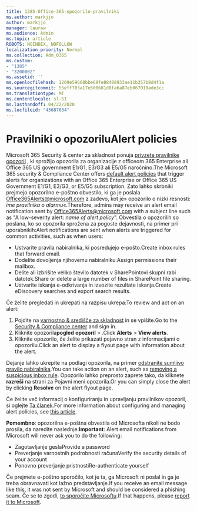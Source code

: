 ```yaml
---
title: 1385-Office-365-opozorilo-pravilniki
ms.author: markjjo
author: markjjo
manager: lauraw
ms.audience: Admin
ms.topic: article
ROBOTS: NOINDEX, NOFOLLOW
localization_priority: Normal
ms.collection: Adm_O365
ms.custom:
- "1385"
- "3200002"
ms.assetid: ''
ms.openlocfilehash: 1209e59668bbe69fe88408933ae11b357b8d4f1a
ms.sourcegitcommit: 55eff703a17e500681d8fa6a87eb067019ade3cc
ms.translationtype: MT
ms.contentlocale: sl-SI
ms.lasthandoff: 04/22/2020
ms.locfileid: "43687634"
---
```

# <a name="alert-policies"></a><span data-ttu-id="6aecb-102">Pravilniki o opozorilu</span><span class="sxs-lookup"><span data-stu-id="6aecb-102">Alert policies</span></span>

<span data-ttu-id="6aecb-103">Microsoft 365 Security & center za skladnost ponuja [privzete pravilnike opozoril](https://docs.microsoft.com/office365/securitycompliance/alert-policies#default-alert-policies) , ki sprožijo opozorila za organizacije z officeom 365 Enterprise ali Office 365 US government E1/G1, E3/G3 ali E5/G5 naročnino.</span><span class="sxs-lookup"><span data-stu-id="6aecb-103">The Microsoft 365 security & Compliance Center offers [default alert policies](https://docs.microsoft.com/office365/securitycompliance/alert-policies#default-alert-policies) that trigger alerts for organizations with an Office 365 Enterprise or Office 365 US Government E1/G1, E3/G3, or E5/G5 subscription.</span></span> <span data-ttu-id="6aecb-104">Zato lahko skrbniki prejmejo opozorilno e-poštno obvestilo, ki ga je poslala Office365Alerts@microsoft.com z zadevo, kot je» opozorilo o nizki resnosti: *ime pravilnika o alarmu*«.</span><span class="sxs-lookup"><span data-stu-id="6aecb-104">Therefore, admins may receive an alert email notification sent by Office365Alerts@microsoft.com with a subject line such as "A low-severity alert: *name of alert policy*".</span></span> <span data-ttu-id="6aecb-105">Obvestila o opozorilih so poslana, ko so opozorila sprožena za pogoste dejavnosti, na primer pri uporabnikih:</span><span class="sxs-lookup"><span data-stu-id="6aecb-105">Alert notifications are sent when alerts are triggered for common activities, such as when users:</span></span>

- <span data-ttu-id="6aecb-106">Ustvarite pravila nabiralnika, ki posredujejo e-pošto.</span><span class="sxs-lookup"><span data-stu-id="6aecb-106">Create inbox rules that forward email.</span></span>
- <span data-ttu-id="6aecb-107">Dodelite dovoljenja njihovemu nabiralniku.</span><span class="sxs-lookup"><span data-stu-id="6aecb-107">Assign permissions their mailbox.</span></span>
- <span data-ttu-id="6aecb-108">Delite ali izbrišite veliko število datotek v SharePointovi skupni rabi datotek.</span><span class="sxs-lookup"><span data-stu-id="6aecb-108">Share or delete a large number of files in SharePoint file sharing.</span></span>
- <span data-ttu-id="6aecb-109">Ustvarite iskanja e-odkrivanja in izvozite rezultate iskanja.</span><span class="sxs-lookup"><span data-stu-id="6aecb-109">Create eDiscovery searches and export search results.</span></span>

<span data-ttu-id="6aecb-110">Če želite pregledati in ukrepati na razpisu ukrepa:</span><span class="sxs-lookup"><span data-stu-id="6aecb-110">To review and act on an alert:</span></span>

1. <span data-ttu-id="6aecb-111">Pojdite na [varnostno & središče za skladnost](https://protection.office.com) in se vpišite.</span><span class="sxs-lookup"><span data-stu-id="6aecb-111">Go to the [Security & Compliance center](https://protection.office.com) and sign in.</span></span>
2. <span data-ttu-id="6aecb-112">Kliknite opozorila**pogled** **opozoril** > .</span><span class="sxs-lookup"><span data-stu-id="6aecb-112">Click **Alerts** > **View alerts**.</span></span>
3. <span data-ttu-id="6aecb-113">Kliknite opozorilo, če želite prikazati pojavno stran z informacijami o opozorilu.</span><span class="sxs-lookup"><span data-stu-id="6aecb-113">Click an alert to display a flyout page with information about the alert.</span></span>

<span data-ttu-id="6aecb-114">Dejanje lahko ukrepite na podlagi opozorila, na primer [odstranite sumljivo pravilo nabiralnika](https://docs.microsoft.com/office365/securitycompliance/responding-to-a-compromised-email-account).</span><span class="sxs-lookup"><span data-stu-id="6aecb-114">You can take action on an alert, such as [removing a suspicious inbox rule](https://docs.microsoft.com/office365/securitycompliance/responding-to-a-compromised-email-account).</span></span> <span data-ttu-id="6aecb-115">Opozorilo lahko preprosto zaprete tako, da kliknete **razreši** na strani za Pojavni meni opozorila.</span><span class="sxs-lookup"><span data-stu-id="6aecb-115">Or you can simply close the alert by clicking **Resolve** on the alert flyout page.</span></span>

<span data-ttu-id="6aecb-116">Če želite več informacij o konfiguriranju in upravljanju pravilnikov opozoril, si oglejte [Ta članek](https://docs.microsoft.com/office365/securitycompliance/alert-policies).</span><span class="sxs-lookup"><span data-stu-id="6aecb-116">For more information about configuring and managing alert policies, see  [this article](https://docs.microsoft.com/office365/securitycompliance/alert-policies).</span></span>

<span data-ttu-id="6aecb-117">**Pomembno**: opozorilna e-poštna obvestila od Microsofta nikoli ne bodo prosila, da naredite naslednje:</span><span class="sxs-lookup"><span data-stu-id="6aecb-117">**Important**: Alert email notifications from Microsoft will never ask you to do the following:</span></span>

- <span data-ttu-id="6aecb-118">Zagotavljanje gesla</span><span class="sxs-lookup"><span data-stu-id="6aecb-118">Provide a password</span></span>
- <span data-ttu-id="6aecb-119">Preverjanje varnostnih podrobnosti računa</span><span class="sxs-lookup"><span data-stu-id="6aecb-119">Verify the security details of your account</span></span>
- <span data-ttu-id="6aecb-120">Ponovno preverjanje pristnosti</span><span class="sxs-lookup"><span data-stu-id="6aecb-120">Re-authenticate yourself</span></span>

<span data-ttu-id="6aecb-121">Če prejmete e-poštno sporočilo, kot je ta, ga Microsoft ni poslal in ga je treba obravnavati kot lažno predstavljanje.</span><span class="sxs-lookup"><span data-stu-id="6aecb-121">If you receive an email message like this, it was not sent by Microsoft and should be considered a phishing scam.</span></span> <span data-ttu-id="6aecb-122">Če se to zgodi, [to sporočite Microsoftu](https://docs.microsoft.com/office365/SecurityCompliance/report-junk-email-and-phishing-scams-in-outlook-on-the-web-eop).</span><span class="sxs-lookup"><span data-stu-id="6aecb-122">If that happens, please [report it to Microsoft](https://docs.microsoft.com/office365/SecurityCompliance/report-junk-email-and-phishing-scams-in-outlook-on-the-web-eop).</span></span>